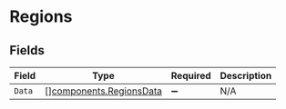 # Regions


## Fields

| Field                                                              | Type                                                               | Required                                                           | Description                                                        |
| ------------------------------------------------------------------ | ------------------------------------------------------------------ | ------------------------------------------------------------------ | ------------------------------------------------------------------ |
| `Data`                                                             | [][components.RegionsData](../../models/components/regionsdata.md) | :heavy_minus_sign:                                                 | N/A                                                                |